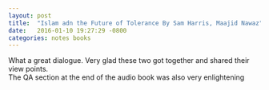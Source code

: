 ```yaml
---
layout: post
title:  "Islam adn the Future of Tolerance By Sam Harris, Maajid Nawaz"
date:   2016-01-10 19:27:29 -0800
categories: notes books
---
```


What a great dialogue.  Very glad these two got together and shared their view points.  
The QA section at the end of the audio book was also very enlightening 
